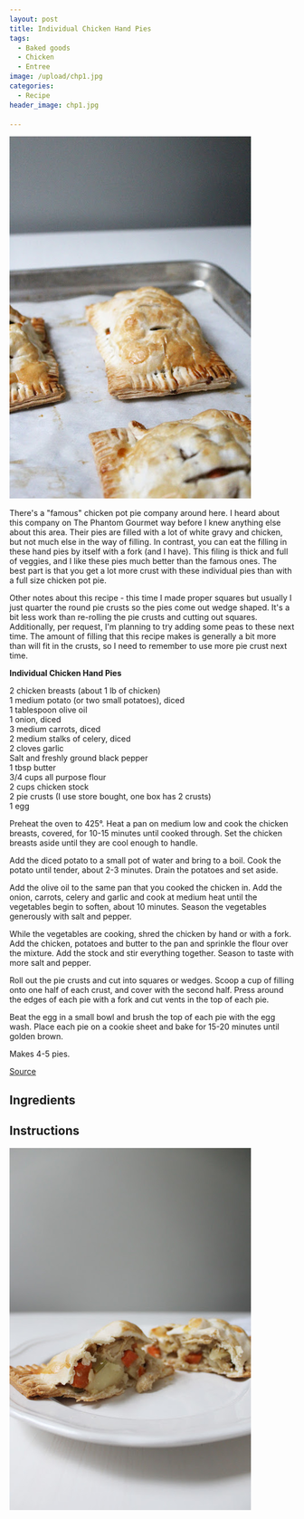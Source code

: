 ```yaml
---
layout: post
title: Individual Chicken Hand Pies
tags:
  - Baked goods
  - Chicken
  - Entree
image: /upload/chp1.jpg
categories:
  - Recipe
header_image: chp1.jpg

---
```


![Image of Individual Chicken Hand Pies.](/upload/chp1.jpg)

There's a "famous" chicken pot pie company around here. I heard about this company on The Phantom Gourmet way before I knew anything else about this area. Their pies are filled with a lot of white gravy and chicken, but not much else in the way of filling. In contrast, you can eat the filling in these hand pies by itself with a fork (and I have). This filing is thick and full of veggies, and I like these pies much better than the famous ones. The best part is that you get a lot more crust with these individual pies than with a full size chicken pot pie.  
  
Other notes about this recipe - this time I made proper squares but usually I just quarter the round pie crusts so the pies come out wedge shaped. It's a bit less work than re-rolling the pie crusts and cutting out squares. Additionally, per request, I'm planning to try adding some peas to these next time. The amount of filling that this recipe makes is generally a bit more than will fit in the crusts, so I need to remember to use more pie crust next time.  
  

  

**Individual Chicken Hand Pies**  
  
2 chicken breasts (about 1 lb of chicken)  
1 medium potato (or two small potatoes), diced  
1 tablespoon olive oil  
1 onion, diced  
3 medium carrots, diced  
2 medium stalks of celery, diced  
2 cloves garlic  
Salt and freshly ground black pepper  
1 tbsp butter  
3/4 cups all purpose flour  
2 cups chicken stock  
2 pie crusts (I use store bought, one box has 2 crusts)  
1 egg  
  
Preheat the oven to 425°. Heat a pan on medium low and cook the chicken breasts, covered, for 10-15 minutes until cooked through. Set the chicken breasts aside until they are cool enough to handle.  
  
Add the diced potato to a small pot of water and bring to a boil. Cook the potato until tender, about 2-3 minutes. Drain the potatoes and set aside.  
  
Add the olive oil to the same pan that you cooked the chicken in. Add the onion, carrots, celery and garlic and cook at medium heat until the vegetables begin to soften, about 10 minutes. Season the vegetables generously with salt and pepper.  
  
While the vegetables are cooking, shred the chicken by hand or with a fork. Add the chicken, potatoes and butter to the pan and sprinkle the flour over the mixture. Add the stock and stir everything together. Season to taste with more salt and pepper.  
  
Roll out the pie crusts and cut into squares or wedges. Scoop a cup of filling onto one half of each crust, and cover with the second half. Press around the edges of each pie with a fork and cut vents in the top of each pie.  
  
Beat the egg in a small bowl and brush the top of each pie with the egg wash. Place each pie on a cookie sheet and bake for 15-20 minutes until golden brown.  
  
Makes 4-5 pies.  
  
[Source](http://rachelschultz.com/2013/01/20/chicken-hand-pies/)


## Ingredients



## Instructions







![Image of Individual Chicken Hand Pies.](/upload/chp2.jpg)